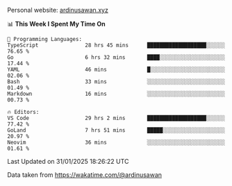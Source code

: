 Personal website: [ardinusawan.xyz](https://ardinusawan.xyz)

<!--START_SECTION:waka-->
📊 **This Week I Spent My Time On** 

```text
💬 Programming Languages: 
TypeScript               28 hrs 45 mins      ███████████████████░░░░░░   76.65 % 
Go                       6 hrs 32 mins       ████░░░░░░░░░░░░░░░░░░░░░   17.44 % 
YAML                     46 mins             █░░░░░░░░░░░░░░░░░░░░░░░░   02.06 % 
Bash                     33 mins             ░░░░░░░░░░░░░░░░░░░░░░░░░   01.49 % 
Markdown                 16 mins             ░░░░░░░░░░░░░░░░░░░░░░░░░   00.73 % 

🔥 Editors: 
VS Code                  29 hrs 2 mins       ███████████████████░░░░░░   77.42 % 
GoLand                   7 hrs 51 mins       █████░░░░░░░░░░░░░░░░░░░░   20.97 % 
Neovim                   36 mins             ░░░░░░░░░░░░░░░░░░░░░░░░░   01.61 % 
```


 Last Updated on 31/01/2025 18:26:22 UTC
<!--END_SECTION:waka-->
Data taken from https://wakatime.com/@ardinusawan
